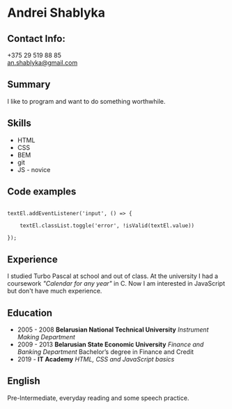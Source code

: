 # Andrei Shablyka
## Contact Info:
+375 29 519 88 85  
an.shablyka@gmail.com
## Summary
I like to program and want to do something worthwhile.
## Skills
* HTML
* CSS
* BEM
* git
* JS - novice
## Code examples
``` let textEl = document.getElementById('text');

textEl.addEventListener('input', () => {

    textEl.classList.toggle('error', !isValid(textEl.value))

}); 
```
## Experience
I studied Turbo Pascal at school and out of class. At the university I had a coursework *"Calendar for any year"*  in C. Now I am interested in JavaScript but don't have much experience.
## Education
* 2005 - 2008 **Belarusian National Technical University** 
*Instrument Making Department*
* 2009 - 2013 **Belarusian State Economic University** 
*Finance and Banking Department*
Bachelor’s degree in Finance and Credit
* 2019 - **IT Academy**
*HTML, CSS and JavaScript basics*
## English
Pre-Intermediate, everyday reading and some speech practice.
